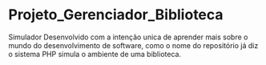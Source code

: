# Projeto_Gerenciador_Biblioteca

Simulador Desenvolvido com a intenção unica de aprender mais sobre o mundo do desenvolvimento de software,
como o nome do repositório já diz o sistema PHP simula o ambiente de uma biblioteca.
